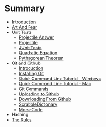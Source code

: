 # Summary

* [Introduction](README.md)
* [Art And Fear](art_and_fear.md)
* Unit Tests
   * [Projectile Answer](projectile_answer.md)
   * [Projectile](projectile.md)
   * [JUnit Tests](unit_tests.md)
   * [Quadratic Equation](quadratic_equation.md)
   * [Pythagorean Theorem](pythagorean_theorem.md)
* [Git and Github](git_and_github.md)
   * [Introduction](git_and_github/introduction.md)
   * [Installing Git](git_and_github/installing_git.md)
   * [Quick Command Line Tutorial - Windows](git_and_github/quick_command_line_tutorial_-_windows.md)
   * [Quick Command Line Tutorial - Mac](git_and_github/quick_command_line_tutorial_-_mac.md)
   * [Git Commands](git_and_github/git_commands.md)
   * [Uploading to Github](git_and_github/uploading_to_github.md)
   * [Downloading From Github](git_and_github/downloading_from_github.md)
   * [ScrabbleDictionary](scrabbledictionary.md)
   * [MorseCode](git_and_github/morsecode.md)
* Hashing
* [The Rules](the_rules.md)

